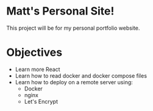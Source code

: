 # Matt's Personal Site!
This project will be for my personal portfolio website.

# Objectives
* Learn more React
* Learn how to read docker and docker compose files
* Learn how to deploy on a remote server using:
    + Docker
    + nginx
    + Let's Encrypt
